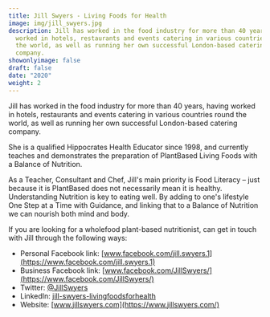```yaml
---
title: Jill Swyers - Living Foods for Health
image: img/jill_swyers.jpg
description: Jill has worked in the food industry for more than 40 years, having
  worked in hotels, restaurants and events catering in various countries round
  the world, as well as running her own successful London-based catering
  company.
showonlyimage: false
draft: false
date: "2020"
weight: 2
---
```

Jill has worked in the food industry for more than 40 years, having worked in hotels, restaurants and events catering in various countries round the world, as well as running her own successful London-based catering company.

She is a qualified Hippocrates Health Educator since 1998, and currently teaches and demonstrates the preparation of PlantBased Living Foods with a Balance of Nutrition.

As a Teacher, Consultant and Chef, Jill's main priority is Food Literacy – just because it is PlantBased does not necessarily mean it is healthy. Understanding Nutrition is key to eating well. By adding to one's lifestyle One Step at a Time with Guidance, and linking that to a Balance of Nutrition we can nourish both mind and body.

If you are looking for a wholefood plant-based nutritionist, can get in touch with Jill through the following ways:

* Personal Facebook link: [www.facebook.com/jill.swyers.1](https://www.facebook.com/jill.swyers.1)
* Business Facebook link: [www.facebook.com/JillSwyers/](https://www.facebook.com/JillSwyers/)
* Twitter: [@JillSwyers](https://twitter.com/JillSwyers)
* LinkedIn: [jill-swyers-livingfoodsforhealth](https://uk.linkedin.com/in/jill-swyers-livingfoodsforhealth)
* Website: [www.jillswyers.com](https://www.jillswyers.com/)